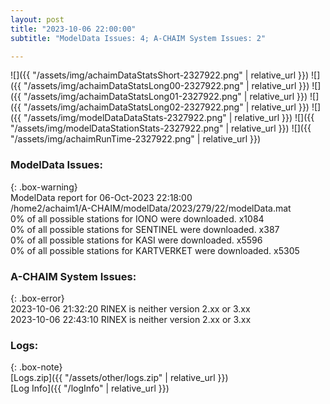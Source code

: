 ```yaml
---
layout: post
title: "2023-10-06 22:00:00"
subtitle: "ModelData Issues: 4; A-CHAIM System Issues: 2"

---
```


![]({{ "/assets/img/achaimDataStatsShort-2327922.png" | relative_url }})
![]({{ "/assets/img/achaimDataStatsLong00-2327922.png" | relative_url }})
![]({{ "/assets/img/achaimDataStatsLong01-2327922.png" | relative_url }})
![]({{ "/assets/img/achaimDataStatsLong02-2327922.png" | relative_url }})
![]({{ "/assets/img/modelDataDataStats-2327922.png" | relative_url }})
![]({{ "/assets/img/modelDataStationStats-2327922.png" | relative_url }})
![]({{ "/assets/img/achaimRunTime-2327922.png" | relative_url }})


### ModelData Issues:  
  
{: .box-warning}  
 ModelData report for 06-Oct-2023 22:18:00   
 /home2/achaim1/A-CHAIM/modelData/2023/279/22/modelData.mat   
 0% of all possible stations for IONO were downloaded. x1084   
 0% of all possible stations for SENTINEL were downloaded. x387   
 0% of all possible stations for KASI were downloaded. x5596   
 0% of all possible stations for KARTVERKET were downloaded. x5305   
  
### A-CHAIM System Issues:  
  
{: .box-error}  
2023-10-06 21:32:20 RINEX is neither version 2.xx or 3.xx  
2023-10-06 22:43:10 RINEX is neither version 2.xx or 3.xx  

### Logs:  
  
{: .box-note}  
[Logs.zip]({{ "/assets/other/logs.zip" | relative_url }})  
[Log Info]({{ "/logInfo" | relative_url }})  

